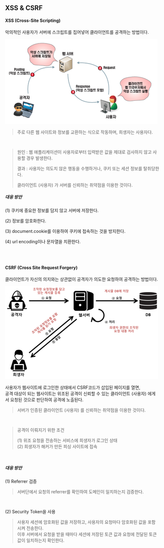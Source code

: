 ## XSS & CSRF

#### XSS (Cross-Site Scripting)
악의적인 사용자가 서버에 스크립트를 집어넣어 클라이언트를 공격하는 방법이다.

<img src="../img/xss&csrf1.png">

> 주로 다른 웹 사이트와 정보를 교환하는 식으로 작동하며, 희생자는 사용자다.

<br />

> 원인 : 웹 애플리케이션이 사용자로부터 입력받은 값을 제대로 검사하지 않고 사용할 경우 발생한다.
>
> 결과 : 사용자는 의도치 않은 행동을 수행하거나, 쿠키 또는 세션 정보를 탈취당한다.
>
> 클라이언트 (사용자) 가 서버를 신뢰하는 취약점을 이용한 것이다.

##### 대응 방안
(1) 쿠키에 중요한 정보를 담지 않고 서버에 저장한다.

(2) 정보를 암호화한다.

(3) document.cookie를 이용하여 쿠키에 접속하는 것을 방지한다.

(4) url encoding이나 문자열을 치환한다.

<br />
<br />

#### CSRF (Cross Site Request Forgery)
클라이언트가 자신의 의지와는 상관없이 공격자가 의도한 요청하여 공격하는 방법이다.

<img src="../img/xss&csrf2.png">

사용자가 웹사이트에 로그인한 상태에서 CSRF코드가 삽입된 페이지를 열면,  
공격 대상이 되는 웹사이트는 위조된 공격이 신뢰할 수 있는 클라이언트 (사용자) 에게서 요청된 것으로 판단하여 공격에 노출된다.


> 서버가 인증된 클라이언트 (사용자) 를 신뢰하는 취약점을 이용한 것이다.

<br />

> 공격이 이뤄지기 위한 조건
>
> (1) 위조 요청을 전송하는 서비스에 희생자가 로그인 상태  
> (2) 희생자가 해커가 만든 피싱 사이트에 접속

<br />

##### 대응 방안
(1) Referrer 검증

> 서버단에서 요청의 referrer를 확인하여 도메인이 일치하는지 검증한다.

<br />

(2) Security Token을 사용 

> 사용자 세션에 암호화된 값을 저장하고, 사용자의 요청마다 암호화된 값을 포함시켜 전송한다.  
> 이후 서버에서 요청을 받을 때마다 세션에 저장된 토큰 값과 요청에 전달된 토큰 값이 일치하는지 확인한다.